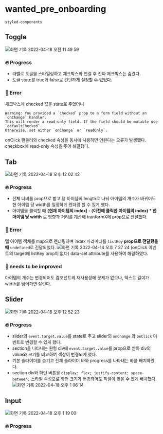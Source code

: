 # wanted_pre_onboarding

`styled-components`

## Toggle

![화면 기록 2022-04-18 오전 11 49 59](https://user-images.githubusercontent.com/79626675/163746817-a4db5d87-67c4-406d-bec4-c031f2a6a257.gif)

### 🔥 Progress

- 라벨로 토글을 스타일링하고 체크박스와 연결 후 진짜 체크박스는 숨겼다.
- 토글 state를 true와 false로 간단하게 설정할 수 있었다.

### 🚨 Error

체크박스에 checked 값을 state로 주었더니

```
Warning: You provided a `checked` prop to a form field without an `onChange` handler.
This will render a read-only field. If the field should be mutable use `defaultChecked`.
Otherwise, set either `onChange` or `readOnly`.
```

onClick 핸들러와 checked 속성을 동시에 사용하면 안된다는 오류가 발생했다.
checkbox에 read-only 속성을 주어 해결했다.

## Tab

![화면 기록 2022-04-18 오후 12 02 42](https://user-images.githubusercontent.com/79626675/163747932-7aa91296-1a7e-4ff7-9859-7d233891e7be.gif)

### 🔥 Progress

- 전체 너비를 prop으로 받고 탭 아이템의 length로 나눠 아이템의 개수가 바뀌어도 한 아이템 당 width를 일정하게 렌더링 할 수 있게 했다.
- 아이템을 클릭할 때 **(현재 아이템의 index) - (이전에 클릭한 아이템의 index) \* 한 아이템 당 width** 로 방향과 거리를 계산해 tranformX에 prop으로 전달했다.

### 🚨 Error

탭 아이템 객체를 map으로 렌더링하며 index 파라미터를 `listKey` **prop으로 전달했을 때** `undefined`로 전달되었다.
![화면 기록 2022-04-14 오후 7 37 24](https://user-images.githubusercontent.com/79626675/163750739-89d5517e-cd90-46fb-abc6-10a63ba9985d.gif)
(onClick 이벤트의 target에 listKey prop이 없다)
data-set attribute를 사용하여 해결하였다.

### 🚀 needs to be improved

아이템의 개수는 변경되어도 컴포넌트의 재사용성에 문제가 없으나, 텍스트 길이가 width를 넘어가면 잘린다.

## Slider

![화면 기록 2022-04-18 오후 12 52 23](https://user-images.githubusercontent.com/79626675/163751911-be3b3765-99f3-4aa8-a4b7-b193c494ba6c.gif)

### 🔥 Progress

- slider의 `event.target.value`를 state로 주고 slider의 `onChange` 와 `onClick` 이벤트로 변경할 수 있게 했다.
- section을 나타내는 원형 div에 `event.target.value`를 prop으로 받아 div의 value와 크기를 비교하여 색상이 변경되게 했다.
- 기본 슬라이더를 숨기고 전체 슬라이더 바와 progress를 나타내는 바를 배치하였다.
- section div와 하단 버튼을 `display: flex; justify-content: space-between;` 스타일 속성으로 화면 크기가 변경되어도 픽셀이 맞을 수 있게 배치했다.
  ![화면 기록 2022-04-18 오후 1 06 14](https://user-images.githubusercontent.com/79626675/163752939-5e11dc0f-d018-43d6-a3c9-3b44fe7bf877.gif)

## Input

![화면 기록 2022-04-18 오후 1 19 00](https://user-images.githubusercontent.com/79626675/163753882-2f6f7f48-5a4d-4de7-b4e6-f801949211ad.gif)

### 🔥 Progress
